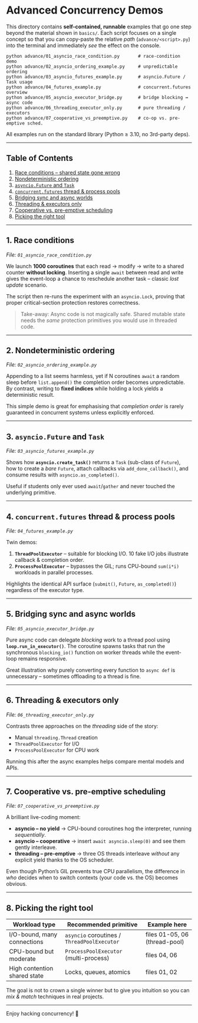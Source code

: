 # Advanced Concurrency Demos

This directory contains **self-contained, runnable** examples that go one step beyond the material shown in `basics/`.  Each script focuses on a single concept so that you can copy-paste the relative _path_ (`advance/<script>.py`) into the terminal and immediately _see_ the effect on the console.

```
python advance/01_asyncio_race_condition.py       # race-condition demo           
python advance/02_asyncio_ordering_example.py     # unpredictable ordering        
python advance/03_asyncio_futures_example.py      # asyncio.Future / Task usage   
python advance/04_futures_example.py              # concurrent.futures overview   
python advance/05_asyncio_executor_bridge.py      # bridge blocking ↔ async code  
python advance/06_threading_executor_only.py      # pure threading / executors    
python advance/07_cooperative_vs_preemptive.py    # co-op vs. pre-emptive sched.  
```

All examples run on the standard library (Python ≥ 3.10, no 3rd-party deps).

---

## Table of Contents
1. [Race conditions – shared state gone wrong](#1-race-conditions)
2. [Nondeterministic ordering](#2-nondeterministic-ordering)
3. [`asyncio.Future` and `Task`](#3-asynciofuture-and-task)
4. [`concurrent.futures` thread & process pools](#4-concurrentfutures-thread--process-pools)
5. [Bridging sync and async worlds](#5-bridging-sync-and-async-worlds)
6. [Threading & executors only](#6-threading--executors-only)
7. [Cooperative vs. pre-emptive scheduling](#7-cooperative-vs-pre-emptive-scheduling)
8. [Picking the right tool](#8-picking-the-right-tool)

---

## 1. Race conditions
_File: `01_asyncio_race_condition.py`_

We launch **1000 coroutines** that each read → modify → write to a shared counter **without locking**.  Inserting a single `await` between read and write gives the event-loop a chance to reschedule another task – classic _lost update_ scenario.

The script then re-runs the experiment with an `asyncio.Lock`, proving that proper critical-section protection restores correctness.

> Take-away: Async code is not magically safe.  Shared mutable state needs the _same_ protection primitives you would use in threaded code.

---

## 2. Nondeterministic ordering
_File: `02_asyncio_ordering_example.py`_

Appending to a list seems harmless, yet if N coroutines `await` a random sleep before `list.append()` the completion order becomes unpredictable.  By contrast, writing to **fixed indices** while holding a lock yields a deterministic result.

This simple demo is great for emphasising that _completion order_ is rarely guaranteed in concurrent systems unless explicitly enforced.

---

## 3. `asyncio.Future` and `Task`
_File: `03_asyncio_futures_example.py`_

Shows how **`asyncio.create_task()`** returns a `Task` (sub-class of `Future`), how to create a _bare_ `Future`, attach callbacks via `add_done_callback()`, and consume results with `asyncio.as_completed()`.

Useful if students only ever used `await`/`gather` and never touched the underlying primitive.

---

## 4. `concurrent.futures` thread & process pools
_File: `04_futures_example.py`_

Twin demos:
1. **`ThreadPoolExecutor`** – suitable for blocking I/O.  10 fake I/O jobs illustrate callback & completion order.
2. **`ProcessPoolExecutor`** – bypasses the GIL; runs CPU-bound `sum(i*i)` workloads in parallel processes.

Highlights the identical API surface (`submit()`, `Future`, `as_completed()`) regardless of the executor type.

---

## 5. Bridging sync and async worlds
_File: `05_asyncio_executor_bridge.py`_

Pure async code can delegate _blocking_ work to a thread pool using **`loop.run_in_executor()`**.  The coroutine spawns tasks that run the synchronous `blocking_io()` function on worker threads while the event-loop remains responsive.

Great illustration why purely converting every function to `async def` is unnecessary – sometimes offloading to a thread is fine.

---

## 6. Threading & executors only
_File: `06_threading_executor_only.py`_

Contrasts three approaches on the _threading_ side of the story:
* Manual `threading.Thread` creation
* `ThreadPoolExecutor` for I/O
* `ProcessPoolExecutor` for CPU work

Running this after the async examples helps compare mental models and APIs.

---

## 7. Cooperative vs. pre-emptive scheduling
_File: `07_cooperative_vs_preemptive.py`_

A brilliant live-coding moment:
* **asyncio – no yield** → CPU-bound coroutines hog the interpreter, running _sequentially_.
* **asyncio – cooperative** → insert `await asyncio.sleep(0)` and see them gently interleave.
* **threading – pre-emptive** → three OS threads interleave _without_ any explicit yield thanks to the OS scheduler.

Even though Python’s GIL prevents true CPU parallelism, the difference in _who_ decides when to switch contexts (your code vs. the OS) becomes obvious.

---

## 8. Picking the right tool

| Workload type | Recommended primitive                      | Example here |
|---------------|---------------------------------------------|--------------|
| I/O-bound, many connections | `asyncio` coroutines / `ThreadPoolExecutor` | files 01-05, 06 (thread-pool) |
| CPU-bound but moderate | `ProcessPoolExecutor` (multi-process)          | files 04, 06 |
| High contention shared state | Locks, queues, atomics                       | files 01, 02 |

The goal is not to crown a single winner but to give you intuition so you can _mix & match_ techniques in real projects.

---

Enjoy hacking concurrency! 🎉 